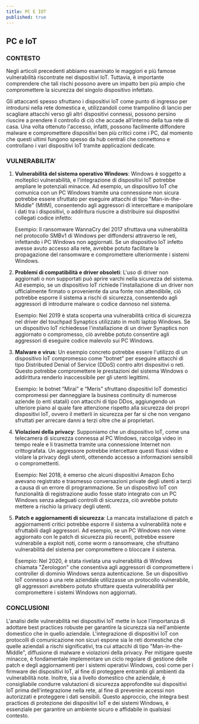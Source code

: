 ```yaml
---
title: PC E IOT 
published: true
---
```


## PC e IoT

### CONTESTO

Negli articoli precedenti abbiamo esaminato le maggiori e più famose vulnerabilità riscontrate nei dispositivi IoT. Tuttavia, è importante comprendere che tali rischi possono avere un impatto ben più ampio che compromettere la sicurezza del singolo dispositivo infettato.

Gli attaccanti spesso sfruttano i dispositivi IoT come punto di ingresso per introdursi nella rete domestica e, utilizzandoli come trampolino di lancio per scagliare attacchi verso gli altri dispositivi connessi, possono persino riuscire a prendere il controllo di ciò che accade all’interno della tua rete di casa. Una volta ottenuto l'accesso, infatti, possono facilmente diffondere malware e compromettere dispositivi ben più critici come i PC, dal momento che questi ultimi fungono spesso da hub centrali che connettono e controllano i vari dispositivi IoT tramite applicazioni dedicate.

### VULNERABILITA’

1. **Vulnerabilità del sistema operativo Windows**: Windows è soggetto a molteplici vulnerabilità, e l'integrazione di dispositivi IoT potrebbe ampliare le potenziali minacce. Ad esempio, un dispositivo IoT che comunica con un PC Windows tramite una connessione non sicura potrebbe essere sfruttato per eseguire attacchi di tipo "Man-in-the-Middle" (MitM), consentendo agli aggressori di intercettare e manipolare i dati tra i dispositivi, o addiritura riuscire a distribuire sui dispositivi collegati codice infetto:
    
    Esempio: Il ransomware WannaCry del 2017 sfruttava una vulnerabilità nel protocollo SMBv1 di Windows per diffondersi attraverso le reti, infettando i PC Windows non aggiornati. Se un dispositivo IoT infetto avesse avuto accesso alla rete, avrebbe potuto facilitare la propagazione del ransomware e compromettere ulteriormente i sistemi Windows.
    
2. **Problemi di compatibilità e driver obsoleti**: L'uso di driver non aggiornati o non supportati può aprire varchi nella sicurezza del sistema. Ad esempio, se un dispositivo IoT richiede l'installazione di un driver non ufficialmente firmato o proveniente da una fonte non attendibile, ciò potrebbe esporre il sistema a rischi di sicurezza, consentendo agli aggressori di introdurre malware o codice dannoso nel sistema.
    
    Esempio: Nel 2019 è stata scoperta una vulnerabilità critica di sicurezza nel driver del touchpad Synaptics utilizzato in molti laptop Windows. Se un dispositivo IoT richiedesse l'installazione di un driver Synaptics non aggiornato o compromesso, ciò avrebbe potuto consentire agli aggressori di eseguire codice malevolo sui PC Windows.
    
3. **Malware e virus**: Un esempio concreto potrebbe essere l'utilizzo di un dispositivo IoT compromesso come "botnet" per eseguire attacchi di tipo Distributed Denial of Service (DDoS) contro altri dispositivi o reti. Questo potrebbe compromettere le prestazioni del sistema Windows o addirittura renderlo inaccessibile per gli utenti legittimi.
    
    Esempio: le botnet “Mirai” e “Meris” sfruttano dispositivi IoT domestici compromessi per danneggiare la business continuity di numerose aziende (o enti statali) con attacchi di tipo DDos, aggiungendo un ulteriore piano al quale fare attenzione rispetto alla sicurezza dei propri dispositivi IoT, ovvero il metterli in sicurezza per far sì che non vengano sfruttati per arrecare danni a terzi oltre che ai proprietari.
    
4. **Violazioni della privacy**: Supponiamo che un dispositivo IoT, come una telecamera di sicurezza connessa al PC Windows, raccolga video in tempo reale e li trasmetta tramite una connessione Internet non crittografata. Un aggressore potrebbe intercettare questi flussi video e violare la privacy degli utenti, ottenendo accesso a informazioni sensibili o compromettenti.
    
    Esempio: Nel 2018, è emerso che alcuni dispositivi Amazon Echo avevano registrato e trasmesso conversazioni private degli utenti a terzi a causa di un errore di programmazione. Se un dispositivo IoT con funzionalità di registrazione audio fosse stato integrato con un PC Windows senza adeguati controlli di sicurezza, ciò avrebbe potuto mettere a rischio la privacy degli utenti.
    
5. **Patch e aggiornamenti di sicurezza**: La mancata installazione di patch e aggiornamenti critici potrebbe esporre il sistema a vulnerabilità note e sfruttabili dagli aggressori. Ad esempio, se un PC Windows non viene aggiornato con le patch di sicurezza più recenti, potrebbe essere vulnerabile a exploit noti, come worm o ransomware, che sfruttano vulnerabilità del sistema per compromettere o bloccare il sistema.
    
    Esempio: Nel 2020, è stata rivelata una vulnerabilità di Windows chiamata "Zerologon" che consentiva agli aggressori di compromettere i controller di dominio Windows senza autenticazione. Se un dispositivo IoT connesso a una rete aziendale utilizzasse un protocollo vulnerabile, gli aggressori avrebbero potuto sfruttare questa vulnerabilità per compromettere i sistemi Windows non aggiornati.
    

### CONCLUSIONI

L'analisi delle vulnerabilità nei dispositivi IoT mette in luce l'importanza di adottare best practices robuste per garantire la sicurezza sia nell'ambiente domestico che in quello aziendale. L'integrazione di dispositivi IoT con protocolli di comunicazione non sicuri espone sia le reti domestiche che quelle aziendali a rischi significativi, tra cui attacchi di tipo "Man-in-the-Middle", diffusione di malware e violazioni della privacy. Per mitigare queste minacce, è fondamentale implementare un ciclo regolare di gestione delle patch e degli aggiornamenti per i sistemi operativi Windows, così come per i firmware dei dispositivi IoT, al fine di proteggere entrambi gli ambienti da vulnerabilità note. Inoltre, sia a livello domestico che aziendale, è consigliabile condurre valutazioni di sicurezza approfondite sui dispositivi IoT prima dell'integrazione nella rete, al fine di prevenire accessi non autorizzati e proteggere i dati sensibili. Questo approccio, che integra best practices di protezione dei dispositivi IoT e dei sistemi Windows, è essenziale per garantire un ambiente sicuro e affidabile in qualsiasi contesto.
